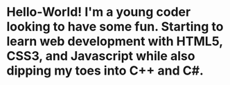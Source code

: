 # Hello-World! I'm a young coder looking to have some fun. Starting to learn web development with HTML5, CSS3, and Javascript while also dipping my toes into C++ and C#.
